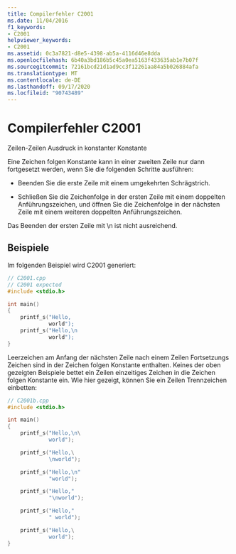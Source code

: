 ```yaml
---
title: Compilerfehler C2001
ms.date: 11/04/2016
f1_keywords:
- C2001
helpviewer_keywords:
- C2001
ms.assetid: 0c3a7821-d8e5-4398-ab5a-4116d46e8dda
ms.openlocfilehash: 6b40a3bd186b5c45a0ea5163f433635ab1e7b07f
ms.sourcegitcommit: 72161bcd21d1ad9cc3f12261aa84a5b026884afa
ms.translationtype: MT
ms.contentlocale: de-DE
ms.lasthandoff: 09/17/2020
ms.locfileid: "90743489"
---
```

# <a name="compiler-error-c2001"></a>Compilerfehler C2001

Zeilen-Zeilen Ausdruck in konstanter Konstante

Eine Zeichen folgen Konstante kann in einer zweiten Zeile nur dann fortgesetzt werden, wenn Sie die folgenden Schritte ausführen:

- Beenden Sie die erste Zeile mit einem umgekehrten Schrägstrich.

- Schließen Sie die Zeichenfolge in der ersten Zeile mit einem doppelten Anführungszeichen, und öffnen Sie die Zeichenfolge in der nächsten Zeile mit einem weiteren doppelten Anführungszeichen.

Das Beenden der ersten Zeile mit \n ist nicht ausreichend.

## <a name="examples"></a>Beispiele

Im folgenden Beispiel wird C2001 generiert:

```cpp
// C2001.cpp
// C2001 expected
#include <stdio.h>

int main()
{
    printf_s("Hello,
             world");
    printf_s("Hello,\n
             world");
}
```

Leerzeichen am Anfang der nächsten Zeile nach einem Zeilen Fortsetzungs Zeichen sind in der Zeichen folgen Konstante enthalten. Keines der oben gezeigten Beispiele bettet ein Zeilen einzeitiges Zeichen in die Zeichen folgen Konstante ein. Wie hier gezeigt, können Sie ein Zeilen Trennzeichen einbetten:

```cpp
// C2001b.cpp
#include <stdio.h>

int main()
{
    printf_s("Hello,\n\
             world");

    printf_s("Hello,\
             \nworld");

    printf_s("Hello,\n"
             "world");

    printf_s("Hello,"
             "\nworld");

    printf_s("Hello,"
             " world");

    printf_s("Hello,\
             world");
}
```
